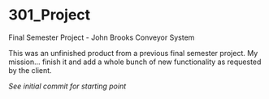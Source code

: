 301_Project
===========

Final Semester Project - John Brooks Conveyor System

This was an unfinished product from a previous final semester project.
My mission... finish it and add a whole bunch of new functionality as requested by the client.

*See initial commit for starting point*
